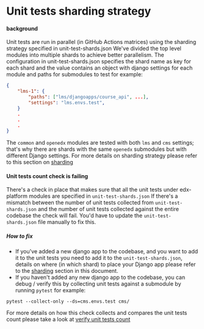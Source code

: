 # Unit tests sharding strategy

#### background
Unit tests are run in parallel (in GitHub Actions matrices) using the sharding strategy specified in unit-test-shards.json
We've divided the top level modules into multiple shards to achieve better parallelism.
The configuration in unit-test-shards.json specifies the shard name as key for each shard and the value contains an object
with django settings for each module and paths for submodules to test for example:
```json
{
    "lms-1": {
        "paths": ["lms/djangoapps/course_api", ...],
        "settings": "lms.envs.test",
    }
    .
    .
    .
}
```
The `common` and `openedx` modules are tested with both `lms` and `cms` settings; that's why there are shards with the same `openedx`
submodules but with different Django settings.
For more details on sharding strategy please refer to this section on [sharding](https://openedx.atlassian.net/wiki/spaces/PLAT/pages/3869376544/edx-platform+unit+tests+migration+from+Jenkins+to+Github+Actions#Motivation-for-sharding-manually)

#### Unit tests count check is failing
There's a check in place that makes sure that all the unit tests under edx-platform modules are specified in `unit-test-shards.json`
If there's a mismatch between the number of unit tests collected from `unit-test-shards.json` and the number of unit tests collected
against the entire codebase the check will fail.
You'd have to update the `unit-test-shards.json` file manually to fix this.

##### How to fix
- If you've added a new django app to the codebase, and you want to add it to the unit tests you need to add it to the `unit-test-shards.json`, details on where (in which shard) to place your Django app please refer to the [sharding](https://openedx.atlassian.net/wiki/spaces/AT/pages/3235971586/edx-platfrom+unit+tests+migration+from+Jenkins+to+Github+Actions#Where-should-I-place-my-new-Django-app) section in this document.
- If you haven't added any new django app to the codebase, you can debug / verify this by collecting unit tests against a submodule by running `pytest` for example:
```
pytest --collect-only --ds=cms.envs.test cms/
```
For more details on how this check collects and compares the unit tests count please take a look at [verify unit tests count](../.github/workflows/verify-gha-unit-tests-count.yml)
